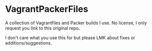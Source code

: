 # VagrantPackerFiles

A collection of Vagrantfiles and Packer builds I use. No license, I only request you link to this original repo.

I don't care what you use this for but please LMK about fixes or additions/suggestions.
